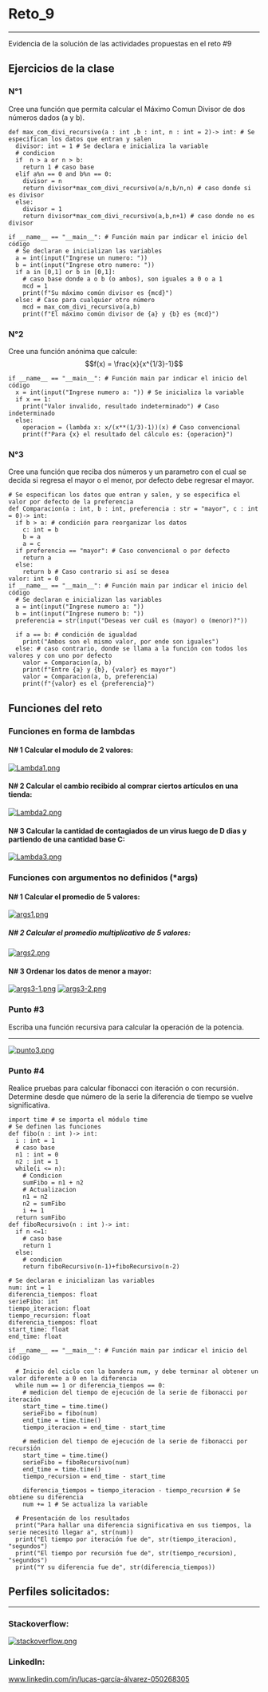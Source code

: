 # Reto_9
***
Evidencia de la solución de las actividades propuestas en el reto #9
## Ejercicios de la clase
  ### N°1
  Cree una función que permita calcular el Máximo Comun Divisor de dos números dados (a y b).
```
def max_com_divi_recursivo(a : int ,b : int, n : int = 2)-> int: # Se especifican los datos que entran y salen
  divisor: int = 1 # Se declara e inicializa la variable
  # condicion
  if  n > a or n > b:
    return 1 # caso base
  elif a%n == 0 and b%n == 0:
    divisor = n
    return divisor*max_com_divi_recursivo(a/n,b/n,n) # caso donde si es divisor
  else:
    divisor = 1
    return divisor*max_com_divi_recursivo(a,b,n+1) # caso donde no es divisor
  
if __name__ == "__main__": # Función main par indicar el inicio del código
  # Se declaran e inicializan las variables
  a = int(input("Ingrese un numero: "))
  b = int(input("Ingrese otro numero: "))
  if a in [0,1] or b in [0,1]:
    # caso base donde a o b (o ambos), son iguales a 0 o a 1
    mcd = 1
    print(f"Su máximo común divisor es {mcd}")
  else: # Caso para cualquier otro número
    mcd = max_com_divi_recursivo(a,b)
    print(f"El máximo común divisor de {a} y {b} es {mcd}")
```
  ### N°2
  Cree una función anónima que calcule: $$f(x) = \frac{x}{x^{1/3}-1}$$
```
if __name__ == "__main__": # Función main par indicar el inicio del código
  x = int(input("Ingrese numero a: ")) # Se inicializa la variable
  if x == 1:
    print("Valor invalido, resultado indeterminado") # Caso indeterminado
  else:
    operacion = (lambda x: x/(x**(1/3)-1))(x) # Caso convencional
    print(f"Para {x} el resultado del cálculo es: {operacion}")
```
  ### N°3
  Cree una función que reciba dos números y un parametro con el cual se decida si regresa el mayor o el menor, por defecto debe regresar el mayor.
```
# Se especifican los datos que entran y salen, y se especifica el valor por defecto de la preferencia
def Comparacion(a : int, b : int, preferencia : str = "mayor", c : int = 0)-> int: 
  if b > a: # condición para reorganizar los datos
    c: int = b
    b = a
    a = c
  if preferencia == "mayor": # Caso convencional o por defecto
    return a
  else:
    return b # Caso contrario si así se desea
valor: int = 0
if __name__ == "__main__": # Función main par indicar el inicio del código
  # Se declaran e inicializan las variables
  a = int(input("Ingrese numero a: "))
  b = int(input("Ingrese numero b: "))
  preferencia = str(input("Deseas ver cuál es (mayor) o (menor)?"))

  if a == b: # condición de igualdad
    print("Ambos son el mismo valor, por ende son iguales")
  else: # caso contrario, donde se llama a la función con todos los valores y con uno por defecto
    valor = Comparacion(a, b)
    print(f"Entre {a} y {b}, {valor} es mayor")
    valor = Comparacion(a, b, preferencia)
    print(f"{valor} es el {preferencia}")
```
## Funciones del reto
  ### Funciones en forma de lambdas
  #### N# 1 Calcular el modulo de 2 valores:
  [![Lambda1.png](https://i.postimg.cc/sDLsQtcy/Lambda1.png)](https://postimg.cc/TpnZBNFH)
  
  #### N# 2 Calcular el cambio recibido al comprar ciertos artículos en una tienda:
  [![Lambda2.png](https://i.postimg.cc/65rFwgmY/Lambda2.png)](https://postimg.cc/Lnsx3CR1)
  
  #### N# 3 Calcular la cantidad de contagiados de un virus luego de D dias y partiendo de una cantidad base C:
  [![Lambda3.png](https://i.postimg.cc/90t155Q9/Lambda3.png)](https://postimg.cc/5Qy8Lrv9)
  
  ### Funciones con argumentos no definidos (*args)
  #### N# 1 Calcular el promedio de 5 valores:
  [![args1.png](https://i.postimg.cc/BnsbnWQ6/args1.png)](https://postimg.cc/zVt8xchZ) 
  
  ##### N# 2 Calcular el promedio multiplicativo de 5 valores:
  [![args2.png](https://i.postimg.cc/4NXRKXtr/args2.png)](https://postimg.cc/K4pHwS0N)
  
  #### N# 3 Ordenar los datos de menor a mayor:
  [![args3-1.png](https://i.postimg.cc/YS6xmBQs/args3-1.png)](https://postimg.cc/4K3crML6)
  [![args3-2.png](https://i.postimg.cc/dDc1Cp25/args3-2.png)](https://postimg.cc/4Hwsk8Fc)
  
  ### Punto #3
Escriba una función recursiva para calcular la operación de la potencia.
***
[![punto3.png](https://i.postimg.cc/bJYBR9H8/punto3.png)](https://postimg.cc/NyVDsTzP)

  ### Punto #4
Realice pruebas para calcular fibonacci con iteración o con recursión. Determine desde que número de la serie la diferencia de tiempo se vuelve significativa.
```
import time # se importa el módulo time
# Se definen las funciones
def fibo(n : int )-> int: 
  i : int = 1
  # caso base
  n1 : int = 0
  n2 : int = 1
  while(i <= n):
    # Condicion
    sumFibo = n1 + n2
    # Actualizacion
    n1 = n2
    n2 = sumFibo
    i += 1
  return sumFibo
def fiboRecursivo(n : int )-> int:
  if n <=1:
    # caso base
    return 1
  else:
    # condicion
    return fiboRecursivo(n-1)+fiboRecursivo(n-2)  

# Se declaran e inicializan las variables
num: int = 1
diferencia_tiempos: float
serieFibo: int 
tiempo_iteracion: float
tiempo_recursion: float
diferencia_tiempos: float
start_time: float
end_time: float

if __name__ == "__main__": # Función main par indicar el inicio del código

  # Inicio del ciclo con la bandera num, y debe terminar al obtener un valor diferente a 0 en la diferencia
  while num == 1 or diferencia_tiempos == 0:
    # medicion del tiempo de ejecución de la serie de fibonacci por iteración
    start_time = time.time()
    serieFibo = fibo(num)
    end_time = time.time()
    tiempo_iteracion = end_time - start_time
      
    # medicion del tiempo de ejecución de la serie de fibonacci por recursión
    start_time = time.time()
    serieFibo = fiboRecursivo(num)
    end_time = time.time()
    tiempo_recursion = end_time - start_time
        
    diferencia_tiempos = tiempo_iteracion - tiempo_recursion # Se obtiene su diferencia
    num += 1 # Se actualiza la variable
    
  # Presentación de los resultados
  print("Para hallar una diferencia significativa en sus tiempos, la serie necesitó llegar a", str(num))
  print("El tiempo por iteración fue de", str(tiempo_iteracion), "segundos")
  print("El tiempo por recursión fue de", str(tiempo_recursion), "segundos")
  print("Y su diferencia fue de", str(diferencia_tiempos))
```
## Perfiles solicitados:
***
  ### Stackoverflow:
[![stackoverflow.png](https://i.postimg.cc/T3dskBSW/stackoverflow.png)](https://postimg.cc/MvLtH3zW)

  ### Linkedln:
www.linkedin.com/in/lucas-garcía-álvarez-050268305
